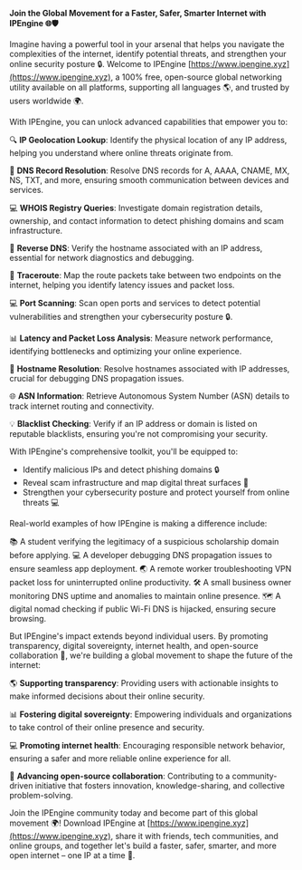 **Join the Global Movement for a Faster, Safer, Smarter Internet with IPEngine 🌐🛡️**

Imagine having a powerful tool in your arsenal that helps you navigate the complexities of the internet, identify potential threats, and strengthen your online security posture 🔒. Welcome to IPEngine [https://www.ipengine.xyz](https://www.ipengine.xyz), a 100% free, open-source global networking utility available on all platforms, supporting all languages 🌎, and trusted by users worldwide 🌍.

With IPEngine, you can unlock advanced capabilities that empower you to:

🔍 **IP Geolocation Lookup**: Identify the physical location of any IP address, helping you understand where online threats originate from.

📡 **DNS Record Resolution**: Resolve DNS records for A, AAAA, CNAME, MX, NS, TXT, and more, ensuring smooth communication between devices and services.

💻 **WHOIS Registry Queries**: Investigate domain registration details, ownership, and contact information to detect phishing domains and scam infrastructure.

🔄 **Reverse DNS**: Verify the hostname associated with an IP address, essential for network diagnostics and debugging.

🚀 **Traceroute**: Map the route packets take between two endpoints on the internet, helping you identify latency issues and packet loss.

💻 **Port Scanning**: Scan open ports and services to detect potential vulnerabilities and strengthen your cybersecurity posture 🔒.

📊 **Latency and Packet Loss Analysis**: Measure network performance, identifying bottlenecks and optimizing your online experience.

👥 **Hostname Resolution**: Resolve hostnames associated with IP addresses, crucial for debugging DNS propagation issues.

🌐 **ASN Information**: Retrieve Autonomous System Number (ASN) details to track internet routing and connectivity.

💡 **Blacklist Checking**: Verify if an IP address or domain is listed on reputable blacklists, ensuring you're not compromising your security.

With IPEngine's comprehensive toolkit, you'll be equipped to:

* Identify malicious IPs and detect phishing domains 🔒
* Reveal scam infrastructure and map digital threat surfaces 🚨
* Strengthen your cybersecurity posture and protect yourself from online threats 💻

Real-world examples of how IPEngine is making a difference include:

📚 A student verifying the legitimacy of a suspicious scholarship domain before applying.
💻 A developer debugging DNS propagation issues to ensure seamless app deployment.
🌏 A remote worker troubleshooting VPN packet loss for uninterrupted online productivity.
🛠️ A small business owner monitoring DNS uptime and anomalies to maintain online presence.
🗺️ A digital nomad checking if public Wi-Fi DNS is hijacked, ensuring secure browsing.

But IPEngine's impact extends beyond individual users. By promoting transparency, digital sovereignty, internet health, and open-source collaboration 🤝, we're building a global movement to shape the future of the internet:

🌎 **Supporting transparency**: Providing users with actionable insights to make informed decisions about their online security.

📊 **Fostering digital sovereignty**: Empowering individuals and organizations to take control of their online presence and security.

💻 **Promoting internet health**: Encouraging responsible network behavior, ensuring a safer and more reliable online experience for all.

🌟 **Advancing open-source collaboration**: Contributing to a community-driven initiative that fosters innovation, knowledge-sharing, and collective problem-solving.

Join the IPEngine community today and become part of this global movement 🌍! Download IPEngine at [https://www.ipengine.xyz](https://www.ipengine.xyz), share it with friends, tech communities, and online groups, and together let's build a faster, safer, smarter, and more open internet – one IP at a time 🔗.
